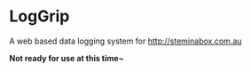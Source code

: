 # LogGrip
A web based data logging system for http://steminabox.com.au

**Not ready for use at this time~**
